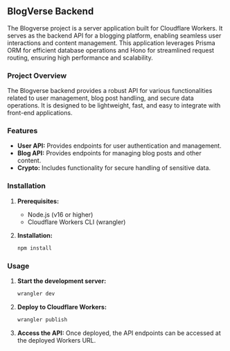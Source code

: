 ## BlogVerse Backend

The Blogverse project is a server application built for Cloudflare Workers. It serves as the backend API for a blogging platform, enabling seamless user interactions and content management. This application leverages Prisma ORM for efficient database operations and Hono for streamlined request routing, ensuring high performance and scalability.

### Project Overview

The Blogverse backend provides a robust API for various functionalities related to user management, blog post handling, and secure data operations. It is designed to be lightweight, fast, and easy to integrate with front-end applications.

### Features

* **User API:** Provides endpoints for user authentication and management.
* **Blog API:** Provides endpoints for managing blog posts and other content.
* **Crypto:** Includes functionality for secure handling of sensitive data.

### Installation

1. **Prerequisites:**
   * Node.js (v16 or higher)
   * Cloudflare Workers CLI (wrangler)

2. **Installation:**
   ```bash
   npm install
   ```

### Usage

1. **Start the development server:**
   ```bash
   wrangler dev
   ```

2. **Deploy to Cloudflare Workers:**
   ```bash
   wrangler publish
   ```

3. **Access the API:**
   Once deployed, the API endpoints can be accessed at the deployed Workers URL.

